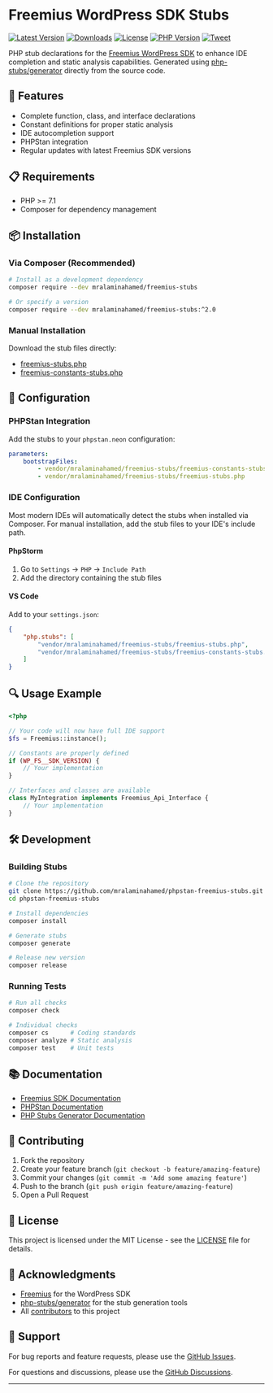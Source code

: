# Freemius WordPress SDK Stubs

[![Latest Version](https://img.shields.io/packagist/v/mralaminahamed/freemius-stubs.svg?color=4CC61E&style=flat-square)](https://packagist.org/packages/mralaminahamed/freemius-stubs)
[![Downloads](https://img.shields.io/packagist/dt/mralaminahamed/freemius-stubs.svg?style=flat-square)](https://packagist.org/packages/mralaminahamed/freemius-stubs/stats)
[![License](https://img.shields.io/packagist/l/mralaminahamed/freemius-stubs.svg?style=flat-square)](./LICENSE)
[![PHP Version](https://img.shields.io/packagist/php-v/mralaminahamed/freemius-stubs.svg?style=flat-square)](./composer.json)
[![Tweet](https://img.shields.io/badge/Tweet-share-1da1f2?style=flat-square&logo=twitter)](https://twitter.com/intent/tweet?text=Check%20out%20Freemius%20WordPress%20SDK%20Stubs%20for%20IDE%20completion%20and%20static%20analysis%20https%3A%2F%2Fgithub.com%2Fmralaminahamed%2Fphpstan-freemius-stubs)

PHP stub declarations for the [Freemius WordPress SDK](https://github.com/freemius/wordpress-sdk) to enhance IDE completion and static analysis capabilities. Generated using [php-stubs/generator](https://github.com/php-stubs/generator) directly from the source code.

## 🚀 Features

- Complete function, class, and interface declarations
- Constant definitions for proper static analysis
- IDE autocompletion support
- PHPStan integration
- Regular updates with latest Freemius SDK versions

## 📋 Requirements

- PHP >= 7.1
- Composer for dependency management

## 📦 Installation

### Via Composer (Recommended)

```bash
# Install as a development dependency
composer require --dev mralaminahamed/freemius-stubs

# Or specify a version
composer require --dev mralaminahamed/freemius-stubs:^2.0
```

### Manual Installation

Download the stub files directly:
- [freemius-stubs.php](https://raw.githubusercontent.com/mralaminahamed/phpstan-freemius-stubs/main/freemius-stubs.php)
- [freemius-constants-stubs.php](https://raw.githubusercontent.com/mralaminahamed/phpstan-freemius-stubs/main/freemius-constants-stubs.php)

## 🔧 Configuration

### PHPStan Integration

Add the stubs to your `phpstan.neon` configuration:

```yaml
parameters:
    bootstrapFiles:
        - vendor/mralaminahamed/freemius-stubs/freemius-constants-stubs.php
        - vendor/mralaminahamed/freemius-stubs/freemius-stubs.php
```

### IDE Configuration

Most modern IDEs will automatically detect the stubs when installed via Composer. For manual installation, add the stub files to your IDE's include path.

#### PhpStorm
1. Go to `Settings` → `PHP` → `Include Path`
2. Add the directory containing the stub files

#### VS Code
Add to your `settings.json`:
```json
{
    "php.stubs": [
        "vendor/mralaminahamed/freemius-stubs/freemius-stubs.php",
        "vendor/mralaminahamed/freemius-stubs/freemius-constants-stubs.php"
    ]
}
```

## 🔍 Usage Example

```php
<?php

// Your code will now have full IDE support
$fs = Freemius::instance();

// Constants are properly defined
if (WP_FS__SDK_VERSION) {
    // Your implementation
}

// Interfaces and classes are available
class MyIntegration implements Freemius_Api_Interface {
    // Your implementation
}
```

## 🛠 Development

### Building Stubs

```bash
# Clone the repository
git clone https://github.com/mralaminahamed/phpstan-freemius-stubs.git
cd phpstan-freemius-stubs

# Install dependencies
composer install

# Generate stubs
composer generate

# Release new version
composer release
```

### Running Tests

```bash
# Run all checks
composer check

# Individual checks
composer cs      # Coding standards
composer analyze # Static analysis
composer test    # Unit tests
```

## 📚 Documentation

- [Freemius SDK Documentation](https://freemius.com/help/documentation/wordpress-sdk/)
- [PHPStan Documentation](https://phpstan.org/user-guide/getting-started)
- [PHP Stubs Generator Documentation](https://github.com/php-stubs/generator)

## 🤝 Contributing

1. Fork the repository
2. Create your feature branch (`git checkout -b feature/amazing-feature`)
3. Commit your changes (`git commit -m 'Add some amazing feature'`)
4. Push to the branch (`git push origin feature/amazing-feature`)
5. Open a Pull Request

## 📄 License

This project is licensed under the MIT License - see the [LICENSE](./LICENSE) file for details.

## 🙏 Acknowledgments

- [Freemius](https://freemius.com) for the WordPress SDK
- [php-stubs/generator](https://github.com/php-stubs/generator) for the stub generation tools
- All [contributors](https://github.com/mralaminahamed/phpstan-freemius-stubs/graphs/contributors) to this project

## 💬 Support

For bug reports and feature requests, please use the [GitHub Issues](https://github.com/mralaminahamed/phpstan-freemius-stubs/issues).

For questions and discussions, please use the [GitHub Discussions](https://github.com/mralaminahamed/phpstan-freemius-stubs/discussions).

---
